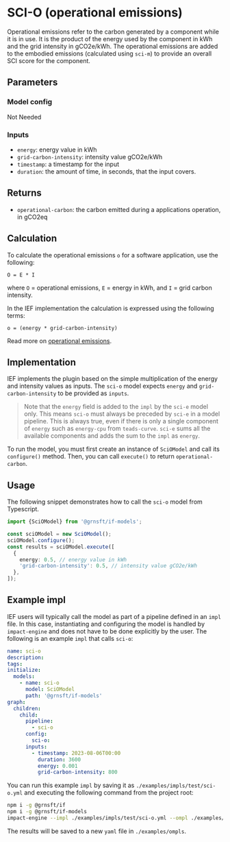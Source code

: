 # SCI-O (operational emissions)

Operational emissions refer to the carbon generated by a component while it is in use. It is the product of the energy used by the component in kWh and the grid intensity in gCO2e/kWh. The operational emissions are added to the embodied emissions (calculated using `sci-m`) to provide an overall SCI score for the component.

## Parameters

### Model config

Not Needed

### Inputs

- `energy`: energy value in kWh
- `grid-carbon-intensity`: intensity value gCO2e/kWh
- `timestamp`: a timestamp for the input
- `duration`: the amount of time, in seconds, that the input covers.

## Returns

- `operational-carbon`: the carbon emitted during a applications operation, in gCO2eq

## Calculation

To calculate the operational emissions `o` for a software application, use the following:

```
O = E * I
```

where `O` = operational emissions, `E` = energy in kWh, and `I` = grid carbon intensity.

In the IEF implementation the calculation is expressed using the following terms:

```
o = (energy * grid-carbon-intensity)
```

Read more on [operational emissions](https://github.com/Green-Software-Foundation/sci/blob/main/Software_Carbon_Intensity/Software_Carbon_Intensity_Specification.md#operational-carbon).

## Implementation

IEF implements the plugin based on the simple multiplication of the energy and intensity values as inputs. The `sci-o` model expects `energy` and `grid-carbon-intensity` to be provided as `inputs`.

> Note that the `energy` field is added to the `impl` by the `sci-e` model only. This means `sci-o` must always be preceded by `sci-e` in a model pipeline. This is always true, even if there is only a single component of `energy` such as `energy-cpu` from `teads-curve`. `sci-e` sums all the available components and adds the sum to the `impl` as `energy`.

To run the model, you must first create an instance of `SciOModel` and call its `configure()` method. Then, you can call `execute()` to return `operational-carbon`.

## Usage

The following snippet demonstrates how to call the `sci-o` model from Typescript.

```typescript
import {SciOModel} from '@grnsft/if-models';

const sciOModel = new SciOModel();
sciOModel.configure();
const results = sciOModel.execute([
  {
    energy: 0.5, // energy value in kWh
    'grid-carbon-intensity': 0.5, // intensity value gCO2e/kWh
  },
]);
```

## Example impl

IEF users will typically call the model as part of a pipeline defined in an `impl` file. In this case, instantiating and configuring the model is handled by `impact-engine` and does not have to be done explicitly by the user. The following is an example `impl` that calls `sci-o`:

```yaml
name: sci-o
description:
tags:
initialize:
  models:
    - name: sci-o
      model: SciOModel
      path: '@grnsft/if-models'
graph:
  children:
    child:
      pipeline:
        - sci-o
      config:
        sci-o:
      inputs:
        - timestamp: 2023-08-06T00:00
          duration: 3600
          energy: 0.001
          grid-carbon-intensity: 800
```

You can run this example `impl` by saving it as `./examples/impls/test/sci-o.yml` and executing the following command from the project root:

```sh
npm i -g @grnsft/if
npm i -g @grnsft/if-models
impact-engine --impl ./examples/impls/test/sci-o.yml --ompl ./examples/ompls/sci-o.yml
```

The results will be saved to a new `yaml` file in `./examples/ompls`.
